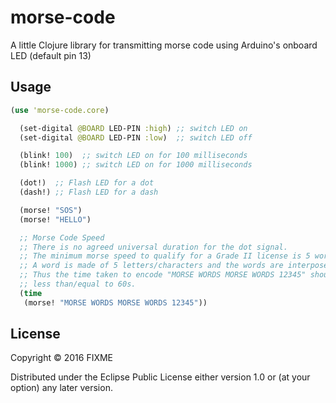 # morse-code

A little Clojure library for transmitting morse code using
Arduino's onboard LED (default pin 13)

## Usage

```clojure
(use 'morse-code.core)

  (set-digital @BOARD LED-PIN :high) ;; switch LED on
  (set-digital @BOARD LED-PIN :low)  ;; switch LED off

  (blink! 100)  ;; switch LED on for 100 milliseconds
  (blink! 1000) ;; switch LED on for 1000 milliseconds

  (dot!)  ;; Flash LED for a dot
  (dash!) ;; Flash LED for a dash

  (morse! "SOS")
  (morse! "HELLO")

  ;; Morse Code Speed
  ;; There is no agreed universal duration for the dot signal.
  ;; The minimum morse speed to qualify for a Grade II license is 5 words per minute (5 wpm).
  ;; A word is made of 5 letters/characters and the words are interposed by space.
  ;; Thus the time taken to encode "MORSE WORDS MORSE WORDS 12345" should be
  ;; less than/equal to 60s.
  (time
   (morse! "MORSE WORDS MORSE WORDS 12345"))

```

## License

Copyright © 2016 FIXME

Distributed under the Eclipse Public License either version 1.0 or (at
your option) any later version.
